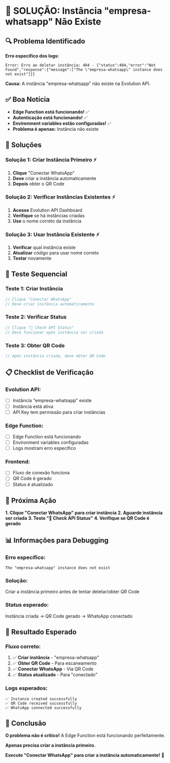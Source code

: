 # 🎯 SOLUÇÃO: Instância "empresa-whatsapp" Não Existe

## 🔍 Problema Identificado
**Erro específico dos logs:**
```
Error: Erro ao deletar instância: 404 - {"status":404,"error":"Not Found","response":{"message":["The \"empresa-whatsapp\" instance does not exist"]}}
```

**Causa:** A instância "empresa-whatsapp" não existe na Evolution API.

## ✅ Boa Notícia
- **Edge Function está funcionando!** ✅
- **Autenticação está funcionando!** ✅
- **Environment variables estão configuradas!** ✅
- **Problema é apenas:** Instância não existe

## 🔧 Soluções

### **Solução 1: Criar Instância Primeiro** ⚡
1. **Clique** "Conectar WhatsApp"
2. **Deve** criar a instância automaticamente
3. **Depois** obter o QR Code

### **Solução 2: Verificar Instâncias Existentes** ⚡
1. **Acesse** Evolution API Dashboard
2. **Verifique** se há instâncias criadas
3. **Use** o nome correto da instância

### **Solução 3: Usar Instância Existente** ⚡
1. **Verificar** qual instância existe
2. **Atualizar** código para usar nome correto
3. **Testar** novamente

## 🧪 Teste Sequencial

### **Teste 1: Criar Instância**
```javascript
// Clique "Conectar WhatsApp"
// Deve criar instância automaticamente
```

### **Teste 2: Verificar Status**
```javascript
// Clique "🔄 Check API Status"
// Deve funcionar após instância ser criada
```

### **Teste 3: Obter QR Code**
```javascript
// Após instância criada, deve obter QR Code
```

## 📋 Checklist de Verificação

### **Evolution API:**
- [ ] Instância "empresa-whatsapp" existe
- [ ] Instância está ativa
- [ ] API Key tem permissão para criar instâncias

### **Edge Function:**
- [ ] Edge Function está funcionando
- [ ] Environment variables configuradas
- [ ] Logs mostram erro específico

### **Frontend:**
- [ ] Fluxo de conexão funciona
- [ ] QR Code é gerado
- [ ] Status é atualizado

## 🎯 Próxima Ação

**1. Clique "Conectar WhatsApp" para criar instância**
**2. Aguarde instância ser criada**
**3. Teste "🔄 Check API Status"**
**4. Verifique se QR Code é gerado**

## 📊 Informações para Debugging

### **Erro específico:**
```
The "empresa-whatsapp" instance does not exist
```

### **Solução:**
Criar a instância primeiro antes de tentar deletar/obter QR Code

### **Status esperado:**
Instância criada → QR Code gerado → WhatsApp conectado

## 🚀 Resultado Esperado

### **Fluxo correto:**
1. ✅ **Criar instância** - "empresa-whatsapp"
2. ✅ **Obter QR Code** - Para escaneamento
3. ✅ **Conectar WhatsApp** - Via QR Code
4. ✅ **Status atualizado** - Para "conectado"

### **Logs esperados:**
```
✅ Instance created successfully
✅ QR Code received successfully
✅ WhatsApp connected successfully
```

## 🎉 Conclusão

**O problema não é crítico!** A Edge Function está funcionando perfeitamente.

**Apenas precisa criar a instância primeiro.**

**Execute "Conectar WhatsApp" para criar a instância automaticamente!** 🚀





